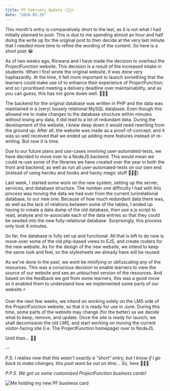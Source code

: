 ```yaml
---
title: PF February Update ⚡️🧙🏽‍♂️
date: "2020-02-29"
---
```


This month's entry is comparatively short to the last, as it is not what I had initially planned to post. This is due to me spending almost an hour and half doing the write up for the original post to then decide at the very last minute that I needed more time to refine the wording of the content. So here is a short post 😂

As of two weeks ago, Rizwana and I have made the decision to overhaul the ProjectFunction website. This decision is a result of the increased intake in students. When I first wrote the original website, It was done very haphazardly. At the time, it felt more important to launch something that the learners could make use of to enhance their experience of ProjectFunction; and so I prioritised meeting a delivery deadline over maintainability, and as you can guess, this has not gone down well. 🤦🏽‍♂️

The backend for the original database was written in PHP and the data was maintained in a (very) _loosely_ relational MySQL database. Even though this allowed me to make changes to the database structure within minutes without losing any data, it did lead to a lot of redundant data. During the development of the website, I knew deep down it would need rewriting from the ground up. After all, the website was made as a proof-of-concept, and it was so well received that we ended up adding more features instead of re-writing. But now it is time.

Due to our future plans and use-cases involving user-automated-tests, we have decided to move over to a NodeJS backend. This would mean we could re-use some of the libraries we have created over the year in both the front and backend, as well as run all user-automated-tests on our own end (instead of using heroku and hooks and hacky magic stuff 🧙🏽‍♂️)

Last week, I started some work on the new system, setting up the server, services, and database structure. The number one difficulty I had with this process was moving the data we had over from the current (un)relational database, to our new one. Because of how much redundant data there was, as well as the lack of relations between some of the tables, I ended up having to create a data dump of the old database, then use a js script to read, analyse and re-associate each of the data entries so that they could be seeded into the new fully-relational database. Surprisingly, this process only took 4 minutes.

So far, the database is fully set up and functional. All that is left to do now is move-over some of the old php-based views to EJS, and create routers for the new website. As for the design of the new website, we intend to keep the same look and feel, so the stylesheets we already have will be reused.

As we've done in the past, we wont be minifying or obfuscating any of the resources. This was a conscious decision to enable learners to view the source of our website and see an untouched version of the resources. And based on the feedback we got from some learners, this was a good move as it enabled them to understand how we implemented some parts of our website.⚡️

Over the next few weeks, we intend on working solely on the LMS side of the ProjectFunction website, so that it is ready for use in June. During this time, some parts of the website may change (for the better) as we decide what to keep, remove, and update. Once the site is ready for launch, we shall decomission the old LMS, and start working on moving the current visitor-facing site (i.e. The ProjectFunction homepage) over to NodeJS.

Until then... ✌🏽

--

_P.S. I realise now that this wasn't exactly a "short" entry, but I know if I go back to make changes, this post wont be out on time... So, here_ 🤷🏽‍♂️

_P.P.S. We got us some customized ProjectFunction business cards!_


![Me holding my new PF business card](/images/business_card_1.jpeg)